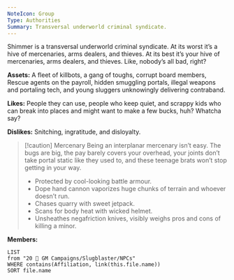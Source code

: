 ```yaml
---
NoteIcon: Group
Type: Authorities
Summary: Transversal underworld criminal syndicate.
---
```

Shimmer is a transversal underworld criminal syndicate. At its worst it’s a hive of mercenaries, arms dealers, and thieves. At its best it’s your hive of mercenaries, arms dealers, and thieves. Like, nobody’s all bad, right?

**Assets:**
A fleet of killbots, a gang of toughs, corrupt board members, Rescue agents on the payroll, hidden smuggling portals, illegal weapons and portaling tech, and young sluggers unknowingly delivering contraband.

**Likes:**
People they can use, people who keep quiet, and scrappy kids who can break into places and might want to make a few bucks, huh? Whatcha say?

**Dislikes:**
Snitching, ingratitude, and disloyalty.

> [!caution] Mercenary
> Being an interplanar mercenary isn’t easy. The bugs are big, the pay barely covers your overhead, your joints don’t take portal static like they used to, and these teenage brats won’t stop getting in your way.
>
> - Protected by cool-looking battle armour.
> - Dope hand cannon vaporizes huge chunks of terrain and whoever doesn’t run.
> - Chases quarry with sweet jetpack.
> - Scans for body heat with wicked helmet.
> - Unsheathes negafriction knives, visibly weighs pros and cons of killing a minor.


**Members:**
```dataview
LIST
from "20 🌟 GM Campaigns/Slugblaster/NPCs"
WHERE contains(Affiliation, link(this.file.name))
SORT file.name
```
